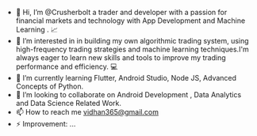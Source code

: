 - 👋 Hi, I’m @Crusherbolt a trader and developer with a passion for financial markets and technology with App Development and Machine Learning . 📈
- 👀 I’m interested in in building my own algorithmic trading system, using high-frequency trading strategies and machine learning techniques.I'm always eager to learn new skills and tools to improve my trading performance and efficiency. 💻
- 🌱 I’m currently learning Flutter, Android Studio, Node JS, Advanced Concepts of Python.
- 💞️ I’m looking to collaborate on Android Development , Data Analytics and Data Science Related Work.
- 📫 How to reach me vidhan365@gmail.com
- ⚡ Improvement: ...

<!---
Crusherbolt/Crusherbolt is a ✨ special ✨ repository because its `README.md` (this file) appears on your GitHub profile.
You can click the Preview link to take a look at your changes.
--->
